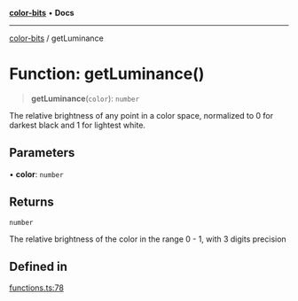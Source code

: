 [**color-bits**](../README.md) • **Docs**

***

[color-bits](../README.md) / getLuminance

# Function: getLuminance()

> **getLuminance**(`color`): `number`

The relative brightness of any point in a color space, normalized to 0 for
darkest black and 1 for lightest white.

## Parameters

• **color**: `number`

## Returns

`number`

The relative brightness of the color in the range 0 - 1, with 3 digits precision

## Defined in

[functions.ts:78](https://github.com/romgrk/color-bits/blob/b365b323832db5ef849692fab31824cf62056780/src/functions.ts#L78)
